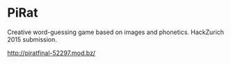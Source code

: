 # PiRat

Creative word-guessing game based on images and phonetics. HackZurich 2015 submission. 

http://piratfinal-52297.mod.bz/
